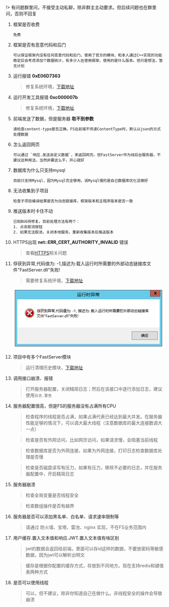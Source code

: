

!> 有问题群里问，不接受主动私聊，除非群主主动要求。但后续问题也在群里问，否则不回复

1. 框架是否收费

   ```
   免费
   ```

2. 框架是否有恶意代码和后门

   ```
   可以保证框架内没有任何恶意代码和后门，使用了官方的模块，和本人通过C++实现的功能
   稳定后会考虑添加个数据统计，有多少人在使用框架，使用的是什么版本。但只是想法，暂无计划
   ```

3. 运行报错 **0xE06D7363**

   > 修复系统环境，[下载地址](https://wway.lanzoub.com/isvZu1bgldve)

4. 运行开发工具报错 **0xc000007b**

   > 修复系统环境，[下载地址](https://wway.lanzoub.com/isvZu1bgldve)

5. 前端发送了数据，但是服务器 **取不到参数**

   ```
   请检查content-type是否正确，FS在前端不传递ContentType时，默认以json的方式处理数据
   ```

6. 怎么返回网页

   ```
   可以通过 `响应.发送自定义数据`，来返回网页。但FastServer作为纯后台服务器，不建议这种用法，当然非要这么干，开心就好
   ```

7. 数据库为什么只支持mysql

   ```
   目前只支持Mysql，因为Mysql完全够用，说Mysql慢的是自己数据库优化没做好
   ```

8. 无法收集到子项目

   ```
   检查子项目编译结果是否为动态链接库，框架版本和主程序版本是否一致
   ```

9. 推送版本时卡住不动

   ```
   已知BUG待修复。目前处理方法有两个：
   1. 点击取消按钮
   2. 如果无法取消，关闭本地服务，重新收集版本后推送版本
   ```


10. HTTPS出现 **net::ERR_CERT_AUTHORITY_INVALID** 错误

    > 查看[HTTPS](tutorial/advanced/https.md)相关问题


11. 俘获到异常,代码值为: -1,描述为:载入运行时所需要的外部动态链接库文件"FastServer.dll"失败!

    > 需要修复系统环境，[下载地址](https://wway.lanzoub.com/isvZu1bgldve)

    ![image-20241125121731993](./questions.assets/image-20241125121731993.png)

12. 项目中有多个FastServer模块

    > 运行清理历史模块，[下载地址](https://wway.lanzoub.com/i7l7W2dx6x5i)

13. 调用接口崩溃、报错

    > 打开服务器配置，关闭精简日志；然后在该接口中逐行添加日志，建议使用`日志.警告`

14. 服务器配置很高，但是FS的服务器没有占满所有CPU

    > 检查程序的线程是否占满，如果占满代表已经达到最大并发。在服务器性能足够的情况下，可以调大最大线程（注意数据库的最大连接数调大一点）

    > 检查是否有外网访问，比如网页访问，如果请求慢，会阻塞当前线程

    > 检查数据库是否为外网连接，如果为外网连接，打印日志检查数据库处理是否慢

    > 检查是否磁盘读写有压力，如果有压力，移除不必要的日志，并在服务器配置中，开启精简日志

15. 服务器崩溃

    > 检查全局变量是否线程安全

    > 检查数组操作是否有越界

16. 服务器是否可以添加黑名单、白名单、请求速率限制等

    > 请通过 防火墙、宝塔、雷池、nginx 实现，不在FS业务范围内

17. 用户缓存.置入文本值和响应.JWT.置入文本值有啥区别

    > jwt的数据会返回给前端，里面可以存id这样的数据，不要放密码等敏感数据，因为jwt可以解析出明文

    > 缓存是根据你配置的缓存方式，存放到不同地方。现在支持redis和键值表两种方式

18. 是否可以使用线程

    > 可以，但不建议，除非你知道自己在做什么。非线程安全的操作会导致崩溃



